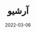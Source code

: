 ---
title: "آرشیو"
date: 2022-03-06
layout: "archives"
slug: "archives"
menu:
    main:
        weight: 2
        params: 
            icon: archives
---